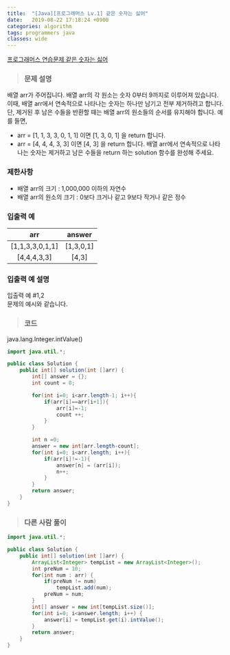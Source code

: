 ```yaml
---
title:  "[Java][프로그래머스 Lv.1] 같은 숫자는 싫어"
date:   2019-08-22 17:18:24 +0900
categories: algorithm
tags: programmers java
classes: wide
---  
```


[프로그래머스 연습문제 같은 숫자는 싫어](https://programmers.co.kr/learn/courses/30/lessons/12906)     


> ### 문제 설명  

배열 arr가 주어집니다. 배열 arr의 각 원소는 숫자 0부터 9까지로 이루어져 있습니다. 이때, 배열 arr에서 연속적으로 나타나는 숫자는 하나만 남기고 전부 제거하려고 합니다. 단, 제거된 후 남은 수들을 반환할 때는 배열 arr의 원소들의 순서를 유지해야 합니다. 예를 들면,  

- arr = [1, 1, 3, 3, 0, 1, 1] 이면 [1, 3, 0, 1] 을 return 합니다.   
- arr = [4, 4, 4, 3, 3] 이면 [4, 3] 을 return 합니다.
배열 arr에서 연속적으로 나타나는 숫자는 제거하고 남은 수들을 return 하는 solution 함수를 완성해 주세요.   

### 제한사항    

- 배열 arr의 크기 : 1,000,000 이하의 자연수   
- 배열 arr의 원소의 크기 : 0보다 크거나 같고 9보다 작거나 같은 정수   


### 입출력 예    

|       arr       |   answer  |
|:---------------:|:---------:|
| [1,1,3,3,0,1,1] | [1,3,0,1] |
| [4,4,4,3,3]     | [4,3]     |  


### 입출력 예 설명   

입출력 예 #1,2  
문제의 예시와 같습니다.   


>### 코드   
java.lang.Integer.intValue()  


```java
import java.util.*;

public class Solution {
	public int[] solution(int []arr) {
        int[] answer = {};
        int count = 0;

        for(int i=0; i<arr.length-1; i++){
            if(arr[i]==arr[i+1]){
                arr[i]=-1;
                count ++;
            }
        }

        int n =0;
        answer = new int[arr.length-count];
        for(int i=0; i<arr.length; i++){
            if(arr[i]!=-1){
                answer[n] = (arr[i]);
                n++;
            }
        }
        return answer;
	}
}
```    

>### 다른 사람 풀이    

```Java  
import java.util.*;

public class Solution {
    public int[] solution(int []arr) {
        ArrayList<Integer> tempList = new ArrayList<Integer>();
        int preNum = 10;
        for(int num : arr) {
            if(preNum != num)
                tempList.add(num);
            preNum = num;
        }       
        int[] answer = new int[tempList.size()];
        for(int i=0; i<answer.length; i++) {
            answer[i] = tempList.get(i).intValue();
        }
        return answer;
    }
}  
```  
